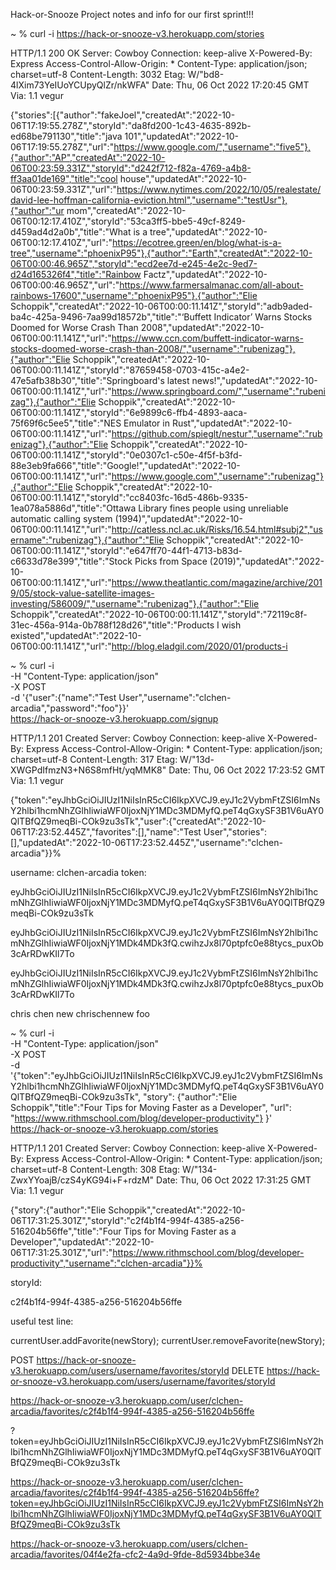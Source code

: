 Hack-or-Snooze
Project notes and info for our first sprint!!!

<!-- successful test GET below -->
~ % curl -i https://hack-or-snooze-v3.herokuapp.com/stories

HTTP/1.1 200 OK
Server: Cowboy
Connection: keep-alive
X-Powered-By: Express
Access-Control-Allow-Origin: *
Content-Type: application/json; charset=utf-8
Content-Length: 3032
Etag: W/"bd8-4lXim73YeIUoYCUpyQlZr/nkWFA"
Date: Thu, 06 Oct 2022 17:20:45 GMT
Via: 1.1 vegur

{"stories":[{"author":"fakeJoel","createdAt":"2022-10-06T17:19:55.278Z","storyId":"da8fd200-1c43-4635-892b-ed68be791130","title":"java 101","updatedAt":"2022-10-06T17:19:55.278Z","url":"https://www.google.com/","username":"five5"},{"author":"AP","createdAt":"2022-10-06T00:23:59.331Z","storyId":"d242f712-f82a-4769-a4b8-ff3aa01de169","title":"cool house","updatedAt":"2022-10-06T00:23:59.331Z","url":"https://www.nytimes.com/2022/10/05/realestate/david-lee-hoffman-california-eviction.html","username":"testUsr"},{"author":"ur mom","createdAt":"2022-10-06T00:12:17.410Z","storyId":"53ca3ff5-bbe5-49cf-8249-d459ad4d2a0b","title":"What is a tree","updatedAt":"2022-10-06T00:12:17.410Z","url":"https://ecotree.green/en/blog/what-is-a-tree","username":"phoenixP95"},{"author":"Earth","createdAt":"2022-10-06T00:00:46.965Z","storyId":"ecd2ee7d-e245-4e2c-9ed7-d24d165326f4","title":"Rainbow Factz","updatedAt":"2022-10-06T00:00:46.965Z","url":"https://www.farmersalmanac.com/all-about-rainbows-17600","username":"phoenixP95"},{"author":"Elie Schoppik","createdAt":"2022-10-06T00:00:11.141Z","storyId":"adb9aded-ba4c-425a-9496-7aa99d18572b","title":"‘Buffett Indicator’ Warns Stocks Doomed for Worse Crash Than 2008","updatedAt":"2022-10-06T00:00:11.141Z","url":"https://www.ccn.com/buffett-indicator-warns-stocks-doomed-worse-crash-than-2008/","username":"rubenizag"},{"author":"Elie Schoppik","createdAt":"2022-10-06T00:00:11.141Z","storyId":"87659458-0703-415c-a4e2-47e5afb38b30","title":"Springboard's latest news!","updatedAt":"2022-10-06T00:00:11.141Z","url":"https://www.springboard.com/","username":"rubenizag"},{"author":"Elie Schoppik","createdAt":"2022-10-06T00:00:11.141Z","storyId":"6e9899c6-ffb4-4893-aaca-75f69f6c5ee5","title":"NES Emulator in Rust","updatedAt":"2022-10-06T00:00:11.141Z","url":"https://github.com/spieglt/nestur","username":"rubenizag"},{"author":"Elie Schoppik","createdAt":"2022-10-06T00:00:11.141Z","storyId":"0e0307c1-c50e-4f5f-b3fd-88e3eb9fa666","title":"Google!","updatedAt":"2022-10-06T00:00:11.141Z","url":"https://www.google.com","username":"rubenizag"},{"author":"Elie Schoppik","createdAt":"2022-10-06T00:00:11.141Z","storyId":"cc8403fc-16d5-486b-9335-1ea078a5886d","title":"Ottawa Library fines people using unreliable automatic calling system (1994)","updatedAt":"2022-10-06T00:00:11.141Z","url":"http://catless.ncl.ac.uk/Risks/16.54.html#subj2","username":"rubenizag"},{"author":"Elie Schoppik","createdAt":"2022-10-06T00:00:11.141Z","storyId":"e647ff70-44f1-4713-b83d-c6633d78e399","title":"Stock Picks from Space (2019)","updatedAt":"2022-10-06T00:00:11.141Z","url":"https://www.theatlantic.com/magazine/archive/2019/05/stock-value-satellite-images-investing/586009/","username":"rubenizag"},{"author":"Elie Schoppik","createdAt":"2022-10-06T00:00:11.141Z","storyId":"72119c8f-31ec-456a-914a-0b788f128d26","title":"Products I wish existed","updatedAt":"2022-10-06T00:00:11.141Z","url":"http://blog.eladgil.com/2020/01/products-i
<!-- successful GET test above -->

<!-- successful POST sign up user below -->
~ % curl -i \
     -H "Content-Type: application/json" \
     -X POST \
     -d '{"user":{"name":"Test User","username":"clchen-arcadia","password":"foo"}}' \
      https://hack-or-snooze-v3.herokuapp.com/signup

HTTP/1.1 201 Created
Server: Cowboy
Connection: keep-alive
X-Powered-By: Express
Access-Control-Allow-Origin: *
Content-Type: application/json; charset=utf-8
Content-Length: 317
Etag: W/"13d-XWGPdIfmzN3+N6S8mfHt/yqMMK8"
Date: Thu, 06 Oct 2022 17:23:52 GMT
Via: 1.1 vegur

{"token":"eyJhbGciOiJIUzI1NiIsInR5cCI6IkpXVCJ9.eyJ1c2VybmFtZSI6ImNsY2hlbi1hcmNhZGlhIiwiaWF0IjoxNjY1MDc3MDMyfQ.peT4qGxySF3B1V6uAY0QlTBfQZ9meqBi-COk9zu3sTk","user":{"createdAt":"2022-10-06T17:23:52.445Z","favorites":[],"name":"Test User","stories":[],"updatedAt":"2022-10-06T17:23:52.445Z","username":"clchen-arcadia"}}%
<!-- successful POST sign up user above -->

<!-- login info below -->
username: clchen-arcadia
token:

eyJhbGciOiJIUzI1NiIsInR5cCI6IkpXVCJ9.eyJ1c2VybmFtZSI6ImNsY2hlbi1hcmNhZGlhIiwiaWF0IjoxNjY1MDc3MDMyfQ.peT4qGxySF3B1V6uAY0QlTBfQZ9meqBi-COk9zu3sTk


eyJhbGciOiJIUzI1NiIsInR5cCI6IkpXVCJ9.eyJ1c2VybmFtZSI6ImNsY2hlbi1hcmNhZGlhIiwiaWF0IjoxNjY1MDk4MDk3fQ.cwihzJx8l70ptpfc0e88tycs_puxOb3cArRDwKIl7To

eyJhbGciOiJIUzI1NiIsInR5cCI6IkpXVCJ9.eyJ1c2VybmFtZSI6ImNsY2hlbi1hcmNhZGlhIiwiaWF0IjoxNjY1MDk4MDk3fQ.cwihzJx8l70ptpfc0e88tycs_puxOb3cArRDwKIl7To

chris chen new
chrischennew
foo
<!-- login info above -->

<!-- successful POST for create new story below -->
~ % curl -i \
     -H "Content-Type: application/json" \
     -X POST \
     -d '{"token":"eyJhbGciOiJIUzI1NiIsInR5cCI6IkpXVCJ9.eyJ1c2VybmFtZSI6ImNsY2hlbi1hcmNhZGlhIiwiaWF0IjoxNjY1MDc3MDMyfQ.peT4qGxySF3B1V6uAY0QlTBfQZ9meqBi-COk9zu3sTk", "story": {"author":"Elie Schoppik","title":"Four Tips for Moving Faster as a Developer", "url": "https://www.rithmschool.com/blog/developer-productivity"} }' \
      https://hack-or-snooze-v3.herokuapp.com/stories

HTTP/1.1 201 Created
Server: Cowboy
Connection: keep-alive
X-Powered-By: Express
Access-Control-Allow-Origin: *
Content-Type: application/json; charset=utf-8
Content-Length: 308
Etag: W/"134-ZwxYYoajB/czS4yKG94i+F+rdzM"
Date: Thu, 06 Oct 2022 17:31:25 GMT
Via: 1.1 vegur

{"story":{"author":"Elie Schoppik","createdAt":"2022-10-06T17:31:25.301Z","storyId":"c2f4b1f4-994f-4385-a256-516204b56ffe","title":"Four Tips for Moving Faster as a Developer","updatedAt":"2022-10-06T17:31:25.301Z","url":"https://www.rithmschool.com/blog/developer-productivity","username":"clchen-arcadia"}}%
<!-- successful POST for create new story above -->

storyId:

c2f4b1f4-994f-4385-a256-516204b56ffe

useful test line:

currentUser.addFavorite(newStory);
currentUser.removeFavorite(newStory);



POST
https://hack-or-snooze-v3.herokuapp.com/users/username/favorites/storyId
DELETE
https://hack-or-snooze-v3.herokuapp.com/users/username/favorites/storyId

https://hack-or-snooze-v3.herokuapp.com/user/clchen-arcadia/favorites/c2f4b1f4-994f-4385-a256-516204b56ffe


?token=eyJhbGciOiJIUzI1NiIsInR5cCI6IkpXVCJ9.eyJ1c2VybmFtZSI6ImNsY2hlbi1hcmNhZGlhIiwiaWF0IjoxNjY1MDc3MDMyfQ.peT4qGxySF3B1V6uAY0QlTBfQZ9meqBi-COk9zu3sTk

https://hack-or-snooze-v3.herokuapp.com/user/clchen-arcadia/favorites/c2f4b1f4-994f-4385-a256-516204b56ffe?token=eyJhbGciOiJIUzI1NiIsInR5cCI6IkpXVCJ9.eyJ1c2VybmFtZSI6ImNsY2hlbi1hcmNhZGlhIiwiaWF0IjoxNjY1MDc3MDMyfQ.peT4qGxySF3B1V6uAY0QlTBfQZ9meqBi-COk9zu3sTk


https://hack-or-snooze-v3.herokuapp.com/users/clchen-arcadia/favorites/04f4e2fa-cfc2-4a9d-9fde-8d5934bbe34e
